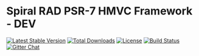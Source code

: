 Spiral RAD PSR-7 HMVC Framework - DEV
=======================
[![Latest Stable Version](https://poser.pugx.org/spiral/framework/v/stable)](https://packagist.org/packages/spiral/framework) [![Total Downloads](https://poser.pugx.org/spiral/framework/downloads)](https://packagist.org/packages/spiral/framework)  [![License](https://poser.pugx.org/spiral/framework/license)](https://packagist.org/packages/spiral/framework)
[![Build Status](https://travis-ci.org/spiral/spiral.svg?branch=master)](https://travis-ci.org/spiral/spiral)
[![Gitter Chat](https://img.shields.io/badge/GITTER-join%20chat-green.svg)](https://gitter.im/spiral/hotline)
